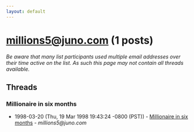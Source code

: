 ```yaml
---
layout: default
---
```


# millions5@juno.com (1 posts)

_Be aware that many list participants used multiple email addresses over their time active on the list. As such this page may not contain all threads available._

## Threads

### Millionaire in six months
+ 1998-03-20 (Thu, 19 Mar 1998 19:43:24 -0800 (PST)) - [Millionaire in six months](/archive/1998/03/c502e94aeb7878af1bc2a1be119aabb01dd24887ce4452c13edf557a3412d81c) - _millions5@juno.com_

